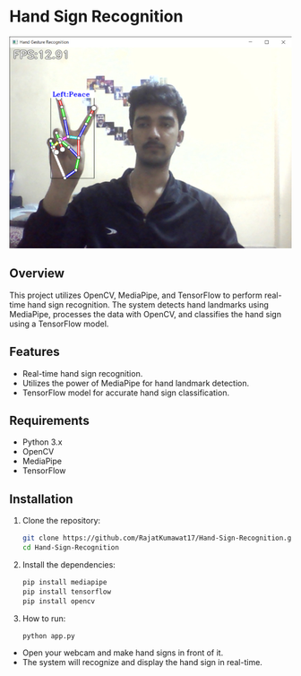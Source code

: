 # Hand Sign Recognition

![Hand Sign Recognition](https://github.com/RajatKumawat17/Hand-Sign-Recognition/blob/main/utils/images/output%201.jpg)

## Overview

This project utilizes OpenCV, MediaPipe, and TensorFlow to perform real-time hand sign recognition. The system detects hand landmarks using MediaPipe, processes the data with OpenCV, and classifies the hand sign using a TensorFlow model.

## Features

- Real-time hand sign recognition.
- Utilizes the power of MediaPipe for hand landmark detection.
- TensorFlow model for accurate hand sign classification.

## Requirements

- Python 3.x
- OpenCV
- MediaPipe
- TensorFlow

## Installation

1. Clone the repository:

   ```bash
   git clone https://github.com/RajatKumawat17/Hand-Sign-Recognition.git
   cd Hand-Sign-Recognition

2. Install the dependencies:
  
    ```bash
    pip install mediapipe
    pip install tensorflow
    pip install opencv 
    
3. How to run:

   ```bash
   python app.py

  - Open your webcam and make hand signs in front of it.
  - The system will recognize and display the hand sign in real-time.
